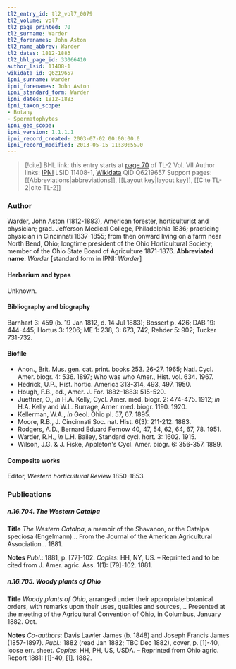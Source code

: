 ```yaml
---
tl2_entry_id: tl2_vol7_0079
tl2_volume: vol7
tl2_page_printed: 70
tl2_surname: Warder
tl2_forenames: John Aston
tl2_name_abbrev: Warder
tl2_dates: 1812-1883
tl2_bhl_page_id: 33066410
author_lsid: 11408-1
wikidata_id: Q6219657
ipni_surname: Warder
ipni_forenames: John Aston
ipni_standard_form: Warder
ipni_dates: 1812-1883
ipni_taxon_scope: 
- Botany
- Spermatophytes
ipni_geo_scope: 
ipni_version: 1.1.1.1
ipni_record_created: 2003-07-02 00:00:00.0
ipni_record_modified: 2013-05-15 11:30:55.0
---
```


> [!cite] BHL link: this entry starts at [page 70](https://www.biodiversitylibrary.org/page/33066410) of TL-2 Vol. VII
> Author links: [IPNI](https://www.ipni.org/a/11408-1) LSID 11408-1, [Wikidata](https://www.wikidata.org/wiki/Q6219657) QID Q6219657
> Support pages: [[Abbreviations|abbreviations]], [[Layout key|layout key]], [[Cite TL-2|cite TL-2]]

### Author

Warder, John Aston (1812-1883), American forester, horticulturist and physician; grad. Jefferson Medical College, Philadelphia 1836; practicing physician in Cincinnati 1837-1855; from then onward living on a farm near North Bend, Ohio; longtime president of the Ohio Horticultural Society; member of the Ohio State Board of Agriculture 1871-1876. 
**Abbreviated name**: *Warder* \[standard form in IPNI: *Warder*\]

#### Herbarium and types

Unknown.

#### Bibliography and biography

Barnhart 3: 459 (b. 19 Jan 1812, d. 14 Jul 1883); Bossert p. 426; DAB 19: 444-445; Hortus 3: 1206; ME 1: 238, 3: 673, 742; Rehder 5: 902; Tucker 731-732.

#### Biofile

- Anon., Brit. Mus. gen. cat. print. books 253. 26-27. 1965; Natl. Cycl. Amer. biogr. 4: 536. 1897; Who was who Amer., Hist. vol. 634. 1967.
- Hedrick, U.P., Hist. hortic. America 313-314, 493, 497. 1950.
- Hough, F.B., ed., Amer. J. For. 1882-1883: 515-520.
- Juettner, O., *in* H.A. Kelly, Cycl. Amer. med. biogr. 2: 474-475. 1912; *in* H.A. Kelly and W.L. Burrage, Arner. med. biogr. 1190. 1920.
- Kellerman, W.A., *in* Geol. Ohio pl. 57, 67. 1895.
- Moore, R.B., J. Cincinnati Soc. nat. Hist. 6(3): 211-212. 1883.
- Rodgers, A.D., Bernard Eduard Fernow 40, 47, 54, 62, 64, 67, 78. 1951.
- Warder, R.H., *in* L.H. Bailey, Standard cycl. hort. 3: 1602. 1915.
- Wilson, J.G. & J. Fiske, Appleton's Cycl. Amer. biogr. 6: 356-357. 1889.

#### Composite works

Editor, *Western horticultural Review* 1850-1853.

### Publications

##### n.16.704. The Western Catalpa

**Title**
*The Western Catalpa*, a memoir of the Shavanon, or the Catalpa speciosa (Engelmann)... From the Journal of the American Agricultural Association... 1881.

**Notes**
*Publ*.: 1881, p. \[77\]-102. *Copies*: HH, NY, US. – Reprinted and to be cited from J. Amer. agric. Ass. 1(1): \[79\]-102. 1881.

##### n.16.705. Woody plants of Ohio

**Title**
*Woody plants of Ohio*, arranged under their appropriate botanical orders, with remarks upon their uses, qualities and sources,... Presented at the meeting of the Agricultural Convention of Ohio, in Columbus, January 1882. Oct.

**Notes**
*Co-authors*: Davis Lawler James (b. 1848) and Joseph Francis James (1857-1897).
*Publ*.: 1882 (read Jan 1882; TBC Dec 1882), cover, p. \[1\]-40, loose err. sheet. *Copies*: HH, PH, US, USDA. – Reprinted from Ohio agric. Report 1881: \[1\]-40, \[1\]. 1882.

